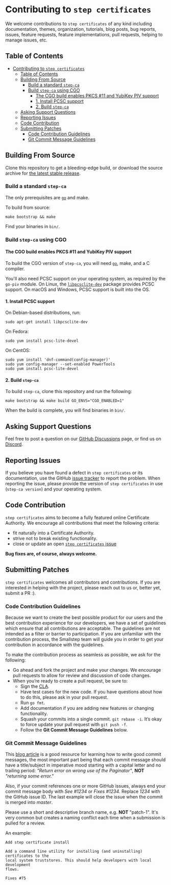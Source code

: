 # Contributing to `step certificates`

We welcome contributions to `step certificates` of any kind including
documentation, themes, organization, tutorials, blog posts, bug reports,
issues, feature requests, feature implementations, pull requests, helping
to manage issues, etc.

## Table of Contents

- [Contributing to `step certificates`](#contributing-to-step-certificates)
  - [Table of Contents](#table-of-contents)
  - [Building From Source](#building-from-source)
    - [Build a standard `step-ca`](#build-a-standard-step-ca)
    - [Build `step-ca` using CGO](#build-step-ca-using-cgo)
      - [The CGO build enables PKCS #11 and YubiKey PIV support](#the-cgo-build-enables-pkcs-11-and-yubikey-piv-support)
      - [1. Install PCSC support](#1-install-pcsc-support)
      - [2. Build `step-ca`](#2-build-step-ca)
  - [Asking Support Questions](#asking-support-questions)
  - [Reporting Issues](#reporting-issues)
  - [Code Contribution](#code-contribution)
  - [Submitting Patches](#submitting-patches)
    - [Code Contribution Guidelines](#code-contribution-guidelines)
    - [Git Commit Message Guidelines](#git-commit-message-guidelines)

## Building From Source

Clone this repository to get a bleeding-edge build, 
or download the source archive for [the latest stable release](https://github.com/smallstep/certificates/releases/latest).

### Build a standard `step-ca`

The only prerequisites are [`go`](https://golang.org/) and make.

To build from source:

    make bootstrap && make

Find your binaries in `bin/`.

### Build `step-ca` using CGO

#### The CGO build enables PKCS #11 and YubiKey PIV support

To build the CGO version of `step-ca`, you will need [`go`](https://golang.org/), make, and a C compiler.

You'll also need PCSC support on your operating system, as required by the `go-piv` module.
On Linux, the [`libpcsclite-dev`](https://pcsclite.apdu.fr/) package provides PCSC support.
On macOS and Windows, PCSC support is built into the OS.

#### 1. Install PCSC support

On Debian-based distributions, run:

```shell
sudo apt-get install libpcsclite-dev
```

On Fedora:

```shell
sudo yum install pcsc-lite-devel
```

On CentOS:

```
sudo yum install 'dnf-command(config-manager)'
sudo yum config-manager --set-enabled PowerTools
sudo yum install pcsc-lite-devel
```

#### 2. Build `step-ca`

To build `step-ca`, clone this repository and run the following:

```shell
make bootstrap && make build GO_ENVS="CGO_ENABLED=1"
```

When the build is complete, you will find binaries in `bin/`.

## Asking Support Questions

Feel free to post a question on our [GitHub Discussions](https://github.com/smallstep/certificates/discussions) page, or find us on [Discord](https://bit.ly/step-discord).

## Reporting Issues

If you believe you have found a defect in `step certificates` or its
documentation, use the GitHub [issue
tracker](https://github.com/smallstep/certificates/issues) to report the
problem. When reporting the issue, please provide the version of `step
certificates` in use (`step-ca version`) and your operating system.

## Code Contribution

`step certificates` aims to become a fully featured online Certificate
Authority. We encourage all contributions that meet the following criteria:

* fit naturally into a Certificate Authority.
* strive not to break existing functionality.
* close or update an open [`step certificates`
issue](https://github.com/smallstep/certificates/issues)

**Bug fixes are, of course, always welcome.**

## Submitting Patches

`step certificates` welcomes all contributors and contributions. If you are
interested in helping with the project, please reach out to us or, better yet,
submit a PR :).

### Code Contribution Guidelines

Because we want to create the best possible product for our users and the best
contribution experience for our developers, we have a set of guidelines which
ensure that all contributions are acceptable. The guidelines are not intended
as a filter or barrier to participation. If you are unfamiliar with the
contribution process, the Smallstep team will guide you in order to get your
contribution in accordance with the guidelines.

To make the contribution process as seamless as possible, we ask for the following:

* Go ahead and fork the project and make your changes. We encourage pull
requests to allow for review and discussion of code changes.
* When you’re ready to create a pull request, be sure to:
    * Sign the [CLA](https://cla-assistant.io/smallstep/certificates).
    * Have test cases for the new code. If you have questions about how to do
    this, please ask in your pull request.
    * Run `go fmt`.
    * Add documentation if you are adding new features or changing
    functionality.
    * Squash your commits into a single commit. `git rebase -i`. It’s okay to
    force update your pull request with `git push -f`.
    * Follow the **Git Commit Message Guidelines** below.

### Git Commit Message Guidelines

This [blog article](http://chris.beams.io/posts/git-commit/) is a good resource
for learning how to write good commit messages, the most important part being
that each commit message should have a title/subject in imperative mood
starting with a capital letter and no trailing period: *"Return error on wrong
use of the Paginator"*, **NOT** *"returning some error."*

Also, if your commit references one or more GitHub issues, always end your
commit message body with *See #1234* or *Fixes #1234*.  Replace *1234* with the
GitHub issue ID. The last example will close the issue when the commit is
merged into *master*.

Please use a short and descriptive branch name, e.g. **NOT** "patch-1". It's
very common but creates a naming conflict each time when a submission is pulled
for a review.

An example:

```text
Add step certificate install

Add a command line utility for installing (and uninstalling) certificates to the
local system truststores. This should help developers with local development
flows.

Fixes #75
```
